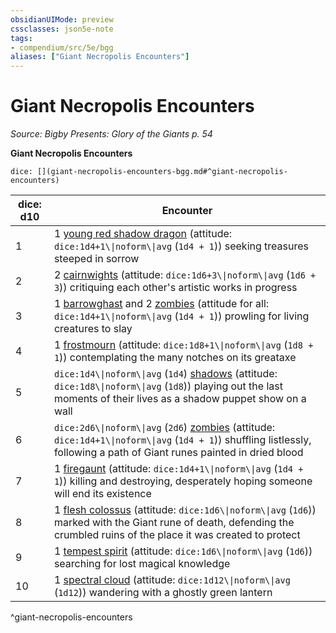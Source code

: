 ```yaml
---
obsidianUIMode: preview
cssclasses: json5e-note
tags:
- compendium/src/5e/bgg
aliases: ["Giant Necropolis Encounters"]
---
```

# Giant Necropolis Encounters
*Source: Bigby Presents: Glory of the Giants p. 54* 

**Giant Necropolis Encounters**

`dice: [](giant-necropolis-encounters-bgg.md#^giant-necropolis-encounters)`

| dice: d10 | Encounter |
|-----------|-----------|
| 1 | 1 [young red shadow dragon](2-Mechanics/CLI/bestiary/dragon/young-red-shadow-dragon.md) (attitude: `dice:1d4+1\\|noform\\|avg` (`1d4 + 1`)) seeking treasures steeped in sorrow |
| 2 | 2 [cairnwights](2-Mechanics/CLI/bestiary/undead/cairnwight-bgg.md) (attitude: `dice:1d6+3\\|noform\\|avg` (`1d6 + 3`)) critiquing each other's artistic works in progress |
| 3 | 1 [barrowghast](2-Mechanics/CLI/bestiary/undead/barrowghast-bgg.md) and 2 [zombies](2-Mechanics/CLI/bestiary/undead/zombie.md) (attitude for all: `dice:1d4+1\\|noform\\|avg` (`1d4 + 1`)) prowling for living creatures to slay |
| 4 | 1 [frostmourn](2-Mechanics/CLI/bestiary/undead/frostmourn-bgg.md) (attitude: `dice:1d8+1\\|noform\\|avg` (`1d8 + 1`)) contemplating the many notches on its greataxe |
| 5 | `dice:1d4\\|noform\\|avg` (`1d4`) [shadows](2-Mechanics/CLI/bestiary/undead/shadow.md) (attitude: `dice:1d8\\|noform\\|avg` (`1d8`)) playing out the last moments of their lives as a shadow puppet show on a wall |
| 6 | `dice:2d6\\|noform\\|avg` (`2d6`) [zombies](2-Mechanics/CLI/bestiary/undead/zombie.md) (attitude: `dice:1d4+1\\|noform\\|avg` (`1d4 + 1`)) shuffling listlessly, following a path of Giant runes painted in dried blood |
| 7 | 1 [firegaunt](2-Mechanics/CLI/bestiary/undead/firegaunt-bgg.md) (attitude: `dice:1d4+1\\|noform\\|avg` (`1d4 + 1`)) killing and destroying, desperately hoping someone will end its existence |
| 8 | 1 [flesh colossus](2-Mechanics/CLI/bestiary/construct/flesh-colossus-bgg.md) (attitude: `dice:1d6\\|noform\\|avg` (`1d6`)) marked with the Giant rune of death, defending the crumbled ruins of the place it was created to protect |
| 9 | 1 [tempest spirit](2-Mechanics/CLI/bestiary/undead/tempest-spirit-bgg.md) (attitude: `dice:1d6\\|noform\\|avg` (`1d6`)) searching for lost magical knowledge |
| 10 | 1 [spectral cloud](2-Mechanics/CLI/bestiary/undead/spectral-cloud-bgg.md) (attitude: `dice:1d12\\|noform\\|avg` (`1d12`)) wandering with a ghostly green lantern |
^giant-necropolis-encounters